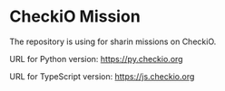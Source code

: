 CheckiO Mission
=====================

The repository is using for sharin missions on CheckiO. 

URL for Python version: https://py.checkio.org

URL for TypeScript version: https://js.checkio.org



